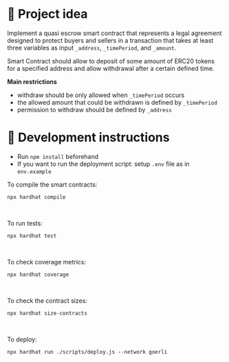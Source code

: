 # 🌱 Project idea

Implement a quasi escrow smart contract that represents a legal agreement designed to protect buyers and sellers in a transaction that takes at least three variables as input `_address`, `_timePeriod`, and `_amount`.

Smart Contract should allow to deposit of some amount of ERC20 tokens for a specified address and allow withdrawal after a certain defined time.

**Main restrictions**

- withdraw should be only allowed when `_timePeriod` occurs
- the allowed amount that could be withdrawn is defined by `_timePeriod`
- permission to withdraw should be defined by `_address`

# 🚀 Development instructions

- Run `npm install` beforehand
- If you want to run the deployment script: setup `.env` file as in `env.example`

To compile the smart contracts:

`npx hardhat compile`

<br/>

To run tests:

`npx hardhat test`

<br/>

To check coverage metrics:

`npx hardhat coverage`

<br/>

To check the contract sizes:

`npx hardhat size-contracts`

<br/>

To deploy:

`npx hardhat run ./scripts/deploy.js --network goerli `
